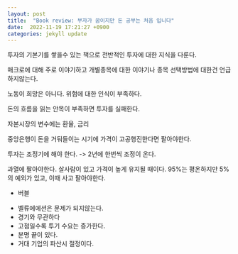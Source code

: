 ```yaml
---
layout: post
title:  "Book review: 부자가 꿈이지만 돈 공부는 처음 입니다"
date:  2022-11-19 17:21:27 +0900 
categories: jekyll update
---
```


투자의 기본기를 쌓을수 있는 책으로 전반적인 투자에 대한 지식을 다룬다.

매크로에 대해 주로 이야기하고 개별종목에 대한 이야기나 종목 선택방법에 대한건 언급하지않는다.

노동이 희망은 아니다. 위험에 대한 인식이 부족하다.

돈의 흐름을 읽는 안목이 부족하면 투자를 실패한다.

자본시장의 변수에는 환율, 금리

중앙은행이 돈을 거둬들이는 시기에 가격이 고공행진한다면 팔아야한다.

투자는 조정기에 해야 한다. -> 2년에 한번씩 조정이 온다.

과열에 팔아야한다. 살사람이 있고 가격이 높게 유지될 때이다. 95%는 평온하지만 5%의 예외가 있고, 이때 사고 팔아야한다.

* 버블
- 벨류에에션은 문제가 되지않는다.
- 경기와 무관하다
- 고점일수록 투기 수요는 증가한다.
- 분명 끝이 있다.
- 거대 기업의 파산시 절정이다.
